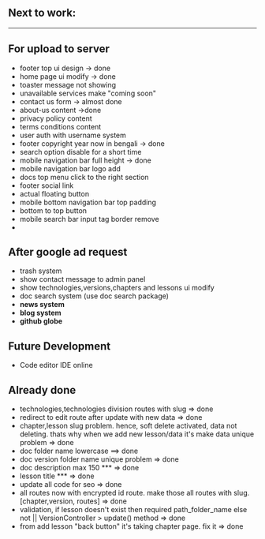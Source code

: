 ## Next to work:

---

## **For upload to server**

-   footer top ui design -> done
-   home page ui modify -> done
-   toaster message not showing
-   unavailable services make "coming soon"
-   contact us form -> almost done
-   about-us content ->done
-   privacy policy content
-   terms conditions content
-   user auth with username system
-   footer copyright year now in bengali -> done
-   search option disable for a short time
-   mobile navigation bar full height -> done
-   mobile navigation bar logo add
-   docs top menu click to the right section
-   footer social link
-   actual floating button
-   mobile bottom navigation bar top padding
-   bottom to top button
-   mobile search bar input tag border remove
-

## **After google ad request**

-   trash system
-   show contact message to admin panel
-   show technologies,versions,chapters and lessons ui modify
-   doc search system (use doc search package)
-   **news system**
-   **blog system**
-   **github globe**

## **Future Development**

-   Code editor IDE online

## **Already done**

-   technologies,technologies division routes with slug => done
-   redirect to edit route after update with new data => done
-   chapter,lesson slug problem. hence, soft delete activated, data not deleting. thats why when we add new lesson/data it's make data unique problem => done
-   doc folder name lowercase ==> done
-   doc version folder name unique problem => done
-   doc description max 150 \*\*\* => done
-   lesson title \*\*\* => done
-   update all code for seo => done
-   all routes now with encrypted id route. make those all routes with slug. [chapter,version, routes] => done
-   validation, if lesson doesn't exist then required path_folder_name else not || VersionController > update() method => done
-   from add lesson "back button" it's taking chapter page. fix it => done
